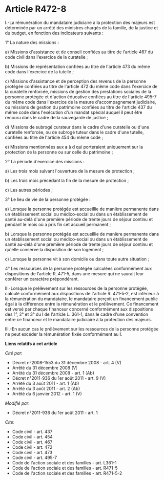 # Article R472-8

I.-La rémunération du mandataire judiciaire à la protection des majeurs est déterminée par un arrêté des ministres chargés de
la famille, de la justice et du budget, en fonction des indicateurs suivants : 

1° La nature des missions : 

a) Missions d'assistance et de conseil confiées au titre de l'article 467 du code civil dans l'exercice de la curatelle ; 

b) Missions de représentation confiées au titre de l'article 473 du même code dans l'exercice de la tutelle ; 

c) Missions d'assistance et de perception des revenus de la personne protégée confiées au titre de l'article 472 du même code
dans l'exercice de la curatelle renforcée, missions de gestion des prestations sociales de la personne protégée et d'action
éducative confiées au titre de l'article 495-7 du même code dans l'exercice de la mesure d'accompagnement judiciaire, ou
missions de gestion du patrimoine confiées au titre de l'article 437 du même code dans l'exécution d'un mandat spécial auquel
il peut être recouru dans le cadre de la sauvegarde de justice ; 

d) Missions de subrogé curateur dans le cadre d'une curatelle ou d'une curatelle renforcée, ou de subrogé tuteur dans le
cadre d'une tutelle, confiées au titre de l'article 454 du même code ; 

e) Missions mentionnées aux a à d qui porteraient uniquement sur la protection de la personne ou sur celle du patrimoine ; 

2° La période d'exercice des missions : 

a) Les trois mois suivant l'ouverture de la mesure de protection ; 

b) Les trois mois précédant la fin de la mesure de protection ; 

c) Les autres périodes ; 

3° Le lieu de vie de la personne protégée : 

a) Lorsque la personne protégée est accueillie de manière permanente dans un établissement social ou médico-social ou dans un
établissement de santé au-delà d'une première période de trente jours de séjour continu et pendant le mois où a pris fin cet
accueil permanent ; 

b) Lorsque la personne protégée est accueillie de manière permanente dans un établissement social ou médico-social ou dans un
établissement de santé au-delà d'une première période de trente jours de séjour continu et qu'elle conserve la disposition de
son logement ; 

c) Lorsque la personne vit à son domicile ou dans toute autre situation ; 

4° Les ressources de la personne protégée calculées conformément aux dispositions de l'article R. 471-5, dans une mesure qui
ne saurait leur conférer un caractère prépondérant. 

II.-Lorsque le prélèvement sur les ressources de la personne protégée, calculé conformément aux dispositions de l'article R.
471-5-2, est inférieur à la rémunération du mandataire, le mandataire perçoit un financement public égal à la différence
entre la rémunération et le prélèvement. Ce financement est versé par chaque financeur concerné conformément aux dispositions
des 1°, 2° et 3° du I de l'article L. 361-1, dans le cadre d'une convention entre ce financeur et le mandataire judiciaire à
la protection des majeurs. 

III.-En aucun cas le prélèvement sur les ressources de la personne protégée ne peut excéder la rémunération fixée
conformément au I.

**Liens relatifs à cet article**

_Cité par_:

  - Décret n°2008-1553 du 31 décembre 2008 - art. 4 (V)
  - Arrêté du 31 décembre 2008 (V)
  - Arrêté du 31 décembre 2008 - art. 1 (Ab)
  - Décret n°2011-936 du 1er août 2011 - art. 9 (V)
  - Arrêté du 3 août 2011 - art. 1 (Ab)
  - Arrêté du 3 août 2011 - art. 2 (Ab)
  - Arrêté du 6 janvier 2012 - art. 1 (V)

_Modifié par_:

  - Décret n°2011-936 du 1er août 2011 - art. 1

_Cite_:

  - Code civil - art. 437
  - Code civil - art. 454
  - Code civil - art. 467
  - Code civil - art. 472
  - Code civil - art. 473
  - Code civil - art. 495-7
  - Code de l'action sociale et des familles - art. L361-1
  - Code de l'action sociale et des familles - art. R471-5
  - Code de l'action sociale et des familles - art. R471-5-2
